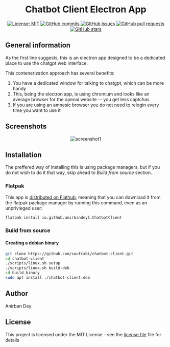 <h1 align="center"> Chatbot Client Electron App </h1> 

<p align="center">
  <a href="https://opensource.org/licenses/MIT">
    <img alt="License: MIT" src="https://img.shields.io/badge/License-MIT-blue.svg">
  </a>

  <a href="https://github.com/soufrabi/chatbot-client/commits/master">
    <img alt="GitHub commits" src="https://img.shields.io/github/commit-activity/y/soufrabi/chatbot-client?color=red&label=commits">
  </a>

  <a href="https://github.com/soufrabi/chatbot-client/issues">
    <img alt="GitHub issues" src="https://img.shields.io/github/issues/soufrabi/chatbot-client?color=important">
  </a>
  <a href="https://github.com/soufrabi/chatbot-client/pulls">
    <img alt="GitHub pull requests" src="https://img.shields.io/github/issues-pr/soufrabi/chatbot-client?color=blueviolet">
  </a>

  <a href="https://github.com/soufrabi/chatbot-client/stargazers">
    <img alt="GitHub stars" src="https://img.shields.io/github/stars/soufrabi/chatbot-client?style=social">
  </a>
</p>

## General information

As the first line suggests, this is an electron app designed to be a dedicated place to use the chatgpt web interface.

This contenerization approach has several benefits:
1. You have a dedicated window for talking to chatgpt, which can be more handy
2. This, being the electron app, is using chromium and looks like an average browser for the openai website -- you get less captchas
3. If you are using an amnesic browser you do not need to relogin every time you want to use it

## Screenshots
<div align="center" style=""> 
  <img alt="screenshot1" style="max-width:40vw;" src="https://soufrabi.github.io/assets/chatbot-client/screenshots/login_page.png">
  <!-- <img alt="screenshot1" style="max-width:40vw;" src="https://soufrabi.github.io/assets/chatbot-client/screenshots/screenshot2.png"> -->
</div>

## Installation
The preffered way of installing this is using package managers, but if you do not wish to do it that way, skip ahead to *Build from source* section.

### Flatpak

This app is [distributed on Flathub](https://flathub.org/apps/io.github.anirbandey1.ChatbotClient),
meaning that you can download it from the flatpak package manager by running this command, even as an unprivleged user:
```sh
flatpak install io.github.anirbandey1.ChatbotClient
```

### Build from source

#### Creating a debian binary

```sh
git clone https://github.com/soufrabi/chatbot-client.git
cd chatbot-client
./scripts/linux.sh setup
./scripts/linux.sh build-deb
cd build_binary
sudo apt install ./chatbot-client.deb
```

## Author

<a href = "https://anirbandey.net" style="text-decoration: none; color: inherit;">Anirban Dey</a>

## License

This project is licensed under the MIT License - see the [license file](./LICENSE) file for details
